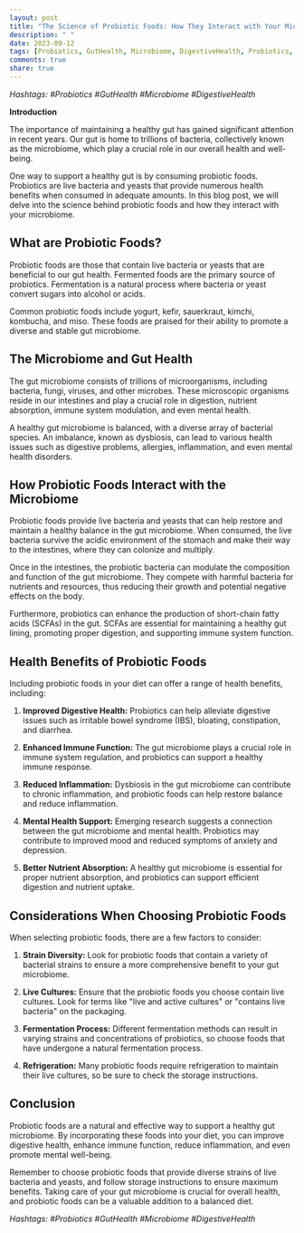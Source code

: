 ```yaml
---
layout: post
title: "The Science of Probiotic Foods: How They Interact with Your Microbiome"
description: " "
date: 2023-09-12
tags: [Probiotics, GutHealth, Microbiome, DigestiveHealth, Probiotics, GutHealth, Microbiome, DigestiveHealth]
comments: true
share: true
---
```


*Hashtags: #Probiotics #GutHealth #Microbiome #DigestiveHealth*

**Introduction**

The importance of maintaining a healthy gut has gained significant attention in recent years. Our gut is home to trillions of bacteria, collectively known as the microbiome, which play a crucial role in our overall health and well-being.

One way to support a healthy gut is by consuming probiotic foods. Probiotics are live bacteria and yeasts that provide numerous health benefits when consumed in adequate amounts. In this blog post, we will delve into the science behind probiotic foods and how they interact with your microbiome.

## **What are Probiotic Foods?**

Probiotic foods are those that contain live bacteria or yeasts that are beneficial to our gut health. Fermented foods are the primary source of probiotics. Fermentation is a natural process where bacteria or yeast convert sugars into alcohol or acids.

Common probiotic foods include yogurt, kefir, sauerkraut, kimchi, kombucha, and miso. These foods are praised for their ability to promote a diverse and stable gut microbiome.

## **The Microbiome and Gut Health**

The gut microbiome consists of trillions of microorganisms, including bacteria, fungi, viruses, and other microbes. These microscopic organisms reside in our intestines and play a crucial role in digestion, nutrient absorption, immune system modulation, and even mental health.

A healthy gut microbiome is balanced, with a diverse array of bacterial species. An imbalance, known as dysbiosis, can lead to various health issues such as digestive problems, allergies, inflammation, and even mental health disorders.

## **How Probiotic Foods Interact with the Microbiome**

Probiotic foods provide live bacteria and yeasts that can help restore and maintain a healthy balance in the gut microbiome. When consumed, the live bacteria survive the acidic environment of the stomach and make their way to the intestines, where they can colonize and multiply.

Once in the intestines, the probiotic bacteria can modulate the composition and function of the gut microbiome. They compete with harmful bacteria for nutrients and resources, thus reducing their growth and potential negative effects on the body.

Furthermore, probiotics can enhance the production of short-chain fatty acids (SCFAs) in the gut. SCFAs are essential for maintaining a healthy gut lining, promoting proper digestion, and supporting immune system function.

## **Health Benefits of Probiotic Foods**

Including probiotic foods in your diet can offer a range of health benefits, including:

1. **Improved Digestive Health:** Probiotics can help alleviate digestive issues such as irritable bowel syndrome (IBS), bloating, constipation, and diarrhea.

2. **Enhanced Immune Function:** The gut microbiome plays a crucial role in immune system regulation, and probiotics can support a healthy immune response.

3. **Reduced Inflammation:** Dysbiosis in the gut microbiome can contribute to chronic inflammation, and probiotic foods can help restore balance and reduce inflammation.

4. **Mental Health Support:** Emerging research suggests a connection between the gut microbiome and mental health. Probiotics may contribute to improved mood and reduced symptoms of anxiety and depression.

5. **Better Nutrient Absorption:** A healthy gut microbiome is essential for proper nutrient absorption, and probiotics can support efficient digestion and nutrient uptake.

## **Considerations When Choosing Probiotic Foods**

When selecting probiotic foods, there are a few factors to consider:

1. **Strain Diversity:** Look for probiotic foods that contain a variety of bacterial strains to ensure a more comprehensive benefit to your gut microbiome.

2. **Live Cultures:** Ensure that the probiotic foods you choose contain live cultures. Look for terms like "live and active cultures" or "contains live bacteria" on the packaging.

3. **Fermentation Process:** Different fermentation methods can result in varying strains and concentrations of probiotics, so choose foods that have undergone a natural fermentation process.

4. **Refrigeration:** Many probiotic foods require refrigeration to maintain their live cultures, so be sure to check the storage instructions.

## **Conclusion**

Probiotic foods are a natural and effective way to support a healthy gut microbiome. By incorporating these foods into your diet, you can improve digestive health, enhance immune function, reduce inflammation, and even promote mental well-being.

Remember to choose probiotic foods that provide diverse strains of live bacteria and yeasts, and follow storage instructions to ensure maximum benefits. Taking care of your gut microbiome is crucial for overall health, and probiotic foods can be a valuable addition to a balanced diet.

*Hashtags: #Probiotics #GutHealth #Microbiome #DigestiveHealth*